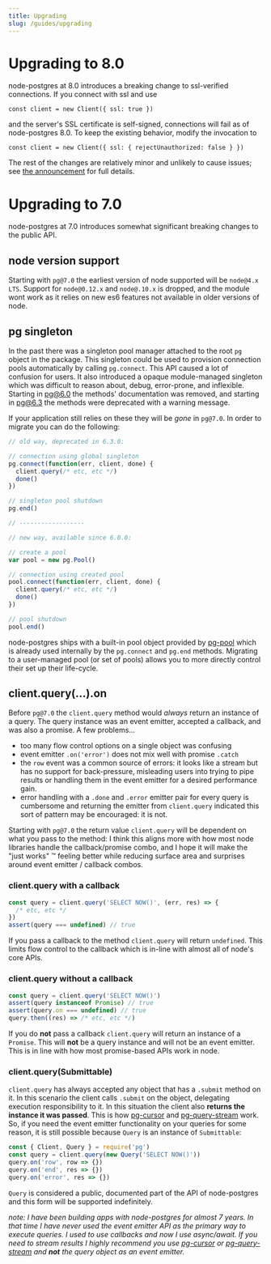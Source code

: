 ```yaml
---
title: Upgrading
slug: /guides/upgrading
---
```


# Upgrading to 8.0

node-postgres at 8.0 introduces a breaking change to ssl-verified connections.  If you connect with ssl and use

```
const client = new Client({ ssl: true })
```

and the server's SSL certificate is self-signed, connections will fail as of node-postgres 8.0.  To keep the existing behavior, modify the invocation to

```
const client = new Client({ ssl: { rejectUnauthorized: false } })
```

The rest of the changes are relatively minor and unlikely to cause issues; see [the announcement](/announcements#2020-02-25) for full details.

# Upgrading to 7.0

node-postgres at 7.0 introduces somewhat significant breaking changes to the public API.

## node version support

Starting with `pg@7.0` the earliest version of node supported will be `node@4.x LTS`. Support for `node@0.12.x` and `node@.10.x` is dropped, and the module wont work as it relies on new es6 features not available in older versions of node.

## pg singleton

In the past there was a singleton pool manager attached to the root `pg` object in the package. This singleton could be used to provision connection pools automatically by calling `pg.connect`. This API caused a lot of confusion for users. It also introduced a opaque module-managed singleton which was difficult to reason about, debug, error-prone, and inflexible. Starting in pg@6.0 the methods' documentation was removed, and starting in pg@6.3 the methods were deprecated with a warning message.

If your application still relies on these they will be _gone_ in `pg@7.0`. In order to migrate you can do the following:

```js
// old way, deprecated in 6.3.0:

// connection using global singleton
pg.connect(function(err, client, done) {
  client.query(/* etc, etc */)
  done()
})

// singleton pool shutdown
pg.end()

// ------------------

// new way, available since 6.0.0:

// create a pool
var pool = new pg.Pool()

// connection using created pool
pool.connect(function(err, client, done) {
  client.query(/* etc, etc */)
  done()
})

// pool shutdown
pool.end()
```

node-postgres ships with a built-in pool object provided by [pg-pool](https://github.com/brianc/node-pg-pool) which is already used internally by the `pg.connect` and `pg.end` methods. Migrating to a user-managed pool (or set of pools) allows you to more directly control their set up their life-cycle.

## client.query(...).on

Before `pg@7.0` the `client.query` method would _always_ return an instance of a query. The query instance was an event emitter, accepted a callback, and was also a promise. A few problems...

- too many flow control options on a single object was confusing
- event emitter `.on('error')` does not mix well with promise `.catch`
- the `row` event was a common source of errors: it looks like a stream but has no support for back-pressure, misleading users into trying to pipe results or handling them in the event emitter for a desired performance gain.
- error handling with a `.done` and `.error` emitter pair for every query is cumbersome and returning the emitter from `client.query` indicated this sort of pattern may be encouraged: it is not.

Starting with `pg@7.0` the return value `client.query` will be dependent on what you pass to the method: I think this aligns more with how most node libraries handle the callback/promise combo, and I hope it will make the "just works" :tm: feeling better while reducing surface area and surprises around event emitter / callback combos.

### client.query with a callback

```js
const query = client.query('SELECT NOW()', (err, res) => {
  /* etc, etc */
})
assert(query === undefined) // true
```

If you pass a callback to the method `client.query` will return `undefined`. This limits flow control to the callback which is in-line with almost all of node's core APIs.

### client.query without a callback

```js
const query = client.query('SELECT NOW()')
assert(query instanceof Promise) // true
assert(query.on === undefined) // true
query.then((res) => /* etc, etc */)
```

If you do **not** pass a callback `client.query` will return an instance of a `Promise`. This will **not** be a query instance and will not be an event emitter. This is in line with how most promise-based APIs work in node.

### client.query(Submittable)

`client.query` has always accepted any object that has a `.submit` method on it. In this scenario the client calls `.submit` on the object, delegating execution responsibility to it. In this situation the client also **returns the instance it was passed**. This is how [pg-cursor](https://github.com/brianc/node-pg-cursor) and [pg-query-stream](https://github.com/brianc/node-pg-query-stream) work. So, if you need the event emitter functionality on your queries for some reason, it is still possible because `Query` is an instance of `Submittable`:

```js
const { Client, Query } = require('pg')
const query = client.query(new Query('SELECT NOW()'))
query.on('row', row => {})
query.on('end', res => {})
query.on('error', res => {})
```

`Query` is considered a public, documented part of the API of node-postgres and this form will be supported indefinitely.

_note: I have been building apps with node-postgres for almost 7 years. In that time I have never used the event emitter API as the primary way to execute queries. I used to use callbacks and now I use async/await. If you need to stream results I highly recommend you use [pg-cursor](https://github.com/brianc/node-pg-cursor) or [pg-query-stream](https://github.com/brianc/node-pg-query-stream) and **not** the query object as an event emitter._
